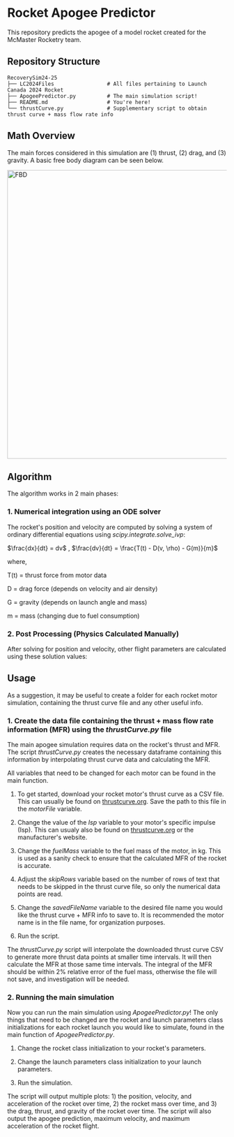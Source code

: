 # Rocket Apogee Predictor 

This repository predicts the apogee of a model rocket created for the McMaster Rocketry team. 

## Repository Structure 

```
RecoverySim24-25
├── LC2024Files                 # All files pertaining to Launch Canada 2024 Rocket  
├── ApogeePredictor.py          # The main simulation script! 
├── README.md                   # You're here! 
└── thrustCurve.py              # Supplementary script to obtain thrust curve + mass flow rate info  
```

## Math Overview 

The main forces considered in this simulation are (1) thrust, (2) drag, and (3) gravity. A basic free body diagram can be seen below. 

<img width="899" height="661" alt="FBD" src="https://github.com/user-attachments/assets/d1d72329-fff2-41d9-a519-c1e7b6a1d6a2" />



## Algorithm 

The algorithm works in 2 main phases: 

### 1. Numerical integration using an ODE solver

The rocket's position and velocity are computed by solving a system of ordinary differential equations using *scipy.integrate.solve_ivp*: 

$\frac{dx}{dt} = dv$ , $\frac{dv}{dt} = \frac{T(t) - D(v, \rho) - G(m)}{m}$

where, 

T(t) = thrust force from motor data

D = drag force (depends on velocity and air density) 

G = gravity (depends on launch angle and mass) 

m = mass (changing due to fuel consumption) 

### 2. Post Processing (Physics Calculated Manually) 

After solving for position and velocity, other flight parameters are calculated using these solution values: 



## Usage 

As a suggestion, it may be useful to create a folder for each rocket motor simulation, containing the thrust curve file and any other useful info. 

### 1. Create the data file containing the thrust + mass flow rate information (MFR) using the *thrustCurve.py* file

The main apogee simulation requires data on the rocket's thrust and MFR. The script *thrustCurve.py* creates the necessary dataframe containing this information by interpolating thrust curve data and calculating the MFR. 

All variables that need to be changed for each motor can be found in the main function. 

1. To get started, download your rocket motor's thrust curve as a CSV file. This can usually be found on [thrustcurve.org](https://www.thrustcurve.org/). Save the path to this file in the *motorFile* variable. 

2. Change the value of the *Isp* variable to your motor's specific impulse (Isp). This can usualy also be found on [thrustcurve.org](https://www.thrustcurve.org/) or the manufacturer's website. 

3. Change the *fuelMass* variable to the fuel mass of the motor, in kg. This is used as a sanity check to ensure that the calculated MFR of the rocket is accurate. 

4. Adjust the *skipRows* variable based on the number of rows of text that needs to be skipped in the thrust curve file, so only the numerical data points are read. 

5. Change the *savedFileName* variable to the desired file name you would like the thrust curve + MFR info to save to. It is recommended the motor name is in the file name, for organization purposes. 

6. Run the script. 

The *thrustCurve.py* script will interpolate the downloaded thrust curve CSV to generate more thrust data points at smaller time intervals. It will then calculate the MFR at those same time intervals. The integral of the MFR should be within 2% relative error of the fuel mass, otherwise the file will not save, and investigation will be needed. 

### 2. Running the main simulation 

Now you can run the main simulation using *ApogeePredictor.py*! The only things that need to be changed are the rocket and launch parameters class initializations for each rocket launch you would like to simulate, found in the main function of *ApogeePredictor.py*. 

1. Change the rocket class initialization to your rocket's parameters. 

2. Change the launch parameters class initialization to your launch parameters. 

3. Run the simulation. 

The script will output multiple plots: 1) the position, velocity, and acceleration of the rocket over time, 2) the rocket mass over time, and 3) the drag, thrust, and gravity of the rocket over time. The script will also output the apogee prediction, maximum velocity, and maximum acceleration of the rocket flight. 

















